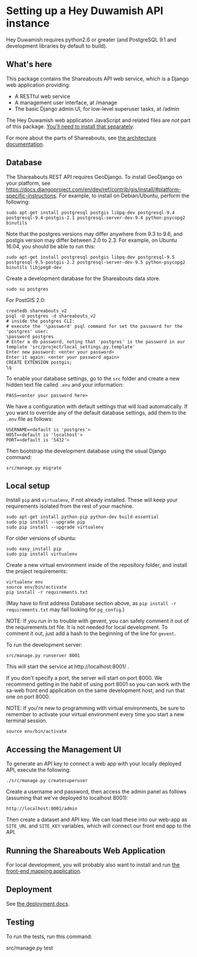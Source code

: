 Setting up a Hey Duwamish API instance
======================================
Hey Duwamish requires python2.6 or greater (and PostgreSQL 9.1 and development libraries by default to build).

What's here
------------

This package contains the Shareabouts API web service,
which is a Django web application providing:

* A RESTful web service
* A management user interface, at /manage
* The basic Django admin UI, for low-level superuser tasks, at /admin

The Hey Duwamish web application JavaScript and related files are
*not* part of this package. [You'll need to install that separately](https://github.com/openplans/shareabouts/).

For more about the parts of Shareabouts,
see [the architecture documentation](ARCHITECTURE.md).

Database
--------

The Shareabouts REST API requires GeoDjango.  To install GeoDjango on your
platform, see https://docs.djangoproject.com/en/dev/ref/contrib/gis/install/#platform-specific-instructions.
For example, to install on Debian/Ubuntu, perform the following:

    sudo apt-get install postgresql postgis libpq-dev postgresql-9.4 postgresql-9.4-postgis-2.1 postgresql-server-dev-9.4 python-psycopg2 binutils

Note that the postgres versions may differ anywhere from 9.3 to 9.6, and postgis version may differ between 2.0 to 2.3. For example, on Ubuntu 16.04, you should be able to run this:

    sudo apt-get install postgresql postgis libpq-dev postgresql-9.5 postgresql-9.5-postgis-2.2 postgresql-server-dev-9.5 python-psycopg2 binutils libjpeg8-dev

Create a development database for the Shareabouts data store.

    sudo su postgres

For PostGIS 2.0:

    createdb shareabouts_v2
    psql -U postgres -d shareabouts_v2
    # inside the postgres CLI:
    # execute the '\password' psql command for set the password for the 'postgres' user:
    \password postgres
    # Enter a db password, noting that 'postgres' is the password in our template 'src/project/local_settings.py.template'
    Enter new password: <enter your password>
    Enter it again: <enter your password again>
    CREATE EXTENSION postgis;
    \q

To enable your database settings, go to the `src` folder and create a new hidden text file called `.env` and your information:

    PASS=<enter your password here>

We have a configuration with default settings that will load automatically. If you want to override any of the default database settings, add them to the `.env` file as follows:

    USERNAME=<default is 'postgres'>
    HOST=<default is 'localhost'>
    PORT=<default is '5432'>

Then bootstrap the development database using the usual Django command:

    src/manage.py migrate

Local setup
------------

Install `pip` and `virtualenv`, if not already installed.  These will keep your
requirements isolated from the rest of your machine.

    sudo apt-get install python-pip python-dev build-essential
    sudo pip install --upgrade pip
    sudo pip install --upgrade virtualenv

For older versions of ubuntu:

    sudo easy_install pip
    sudo pip install virtualenv

Create a new virtual environment inside of the repository folder, and install
the project requirements:

    virtualenv env
    source env/bin/activate
    pip install -r requirements.txt

(May have to first address Database section above, as `pip install -r
requirements.txt` may fail looking for `pg_config`.)

NOTE: If you run in to trouble with gevent, you can safely comment it out of
the requirements.txt file.  It is not needed for local development.  To comment
it out, just add a hash to the beginning of the line for `gevent`.

To run the development server:

    src/manage.py runserver 8001

This will start the service at http://localhost:8001/ .

If you don't specify a port, the server will start on port 8000.
We recommend getting in the habit of using port 8001 so you can
work with the sa-web front end application on the same development
host, and run that one on port 8000.

NOTE: If you're new to programming with virtual environments, be sure to remember
to activate your virtual environment every time you start a new terminal session.

    source env/bin/activate

Accessing the Management UI
----------------------------

To generate an API key to connect a web app with your locally deployed API, execute the following:

    ./src/manage.py createsuperuser

Create a username and password, then access the admin panel as follows (assuming that we've deployed to localhost 8001):

    http://localhost:8001/admin

Then create a dataset and API key. We can load these into our web-app as `SITE_URL` and `SITE_KEY` variables, which will connect our front end app to the API.

Running the Shareabouts Web Application
-----------------------------------------

For local development, you will probably also want to install and run [the
front-end mapping application](https://github.com/smartercleanup/duwamish/).


Deployment
-------------

See [the deployment docs](DEPLOY.md).


Testing
--------

To run the tests, run this command:

  src/manage.py test
